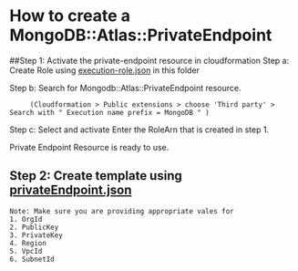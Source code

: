 # How to create a MongoDB::Atlas::PrivateEndpoint 

##Step 1: Activate the private-endpoint resource in cloudformation
   Step a: Create Role using [execution-role.json](execution-role.json) in this folder

   Step b: Search for Mongodb::Atlas::PrivateEndpoint resource.

         (Cloudformation > Public extensions > choose 'Third party' > Search with " Execution name prefix = MongoDB " )
   Step c: Select and activate
         Enter the RoleArn that is created in step 1.

   Private Endpoint Resource is ready to use.

## Step 2: Create template using [privateEndpoint.json](privateEndpoint.json)
    Note: Make sure you are providing appropriate vales for 
    1. OrgId
    2. PublicKey
    3. PrivateKey
    4. Region
    5. VpcId 
    6. SubnetId

